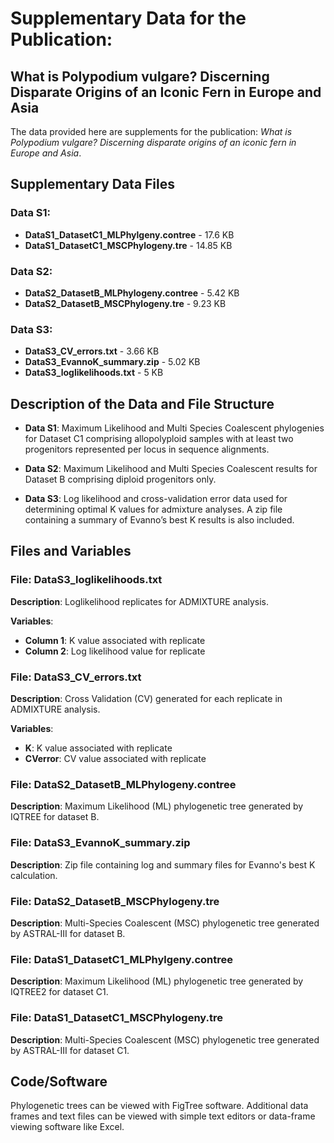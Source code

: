 # Supplementary Data for the Publication: 
## What is Polypodium vulgare? Discerning Disparate Origins of an Iconic Fern in Europe and Asia

The data provided here are supplements for the publication: *What is Polypodium vulgare? Discerning disparate origins of an iconic fern in Europe and Asia*.

## Supplementary Data Files

### Data S1:
- **DataS1_DatasetC1_MLPhylgeny.contree** - 17.6 KB
- **DataS1_DatasetC1_MSCPhylogeny.tre** - 14.85 KB

### Data S2:
- **DataS2_DatasetB_MLPhylogeny.contree** - 5.42 KB
- **DataS2_DatasetB_MSCPhylogeny.tre** - 9.23 KB

### Data S3:
- **DataS3_CV_errors.txt** - 3.66 KB
- **DataS3_EvannoK_summary.zip** - 5.02 KB
- **DataS3_loglikelihoods.txt** - 5 KB

## Description of the Data and File Structure

- **Data S1**: Maximum Likelihood and Multi Species Coalescent phylogenies for Dataset C1 comprising allopolyploid samples with at least two progenitors represented per locus in sequence alignments.

- **Data S2**: Maximum Likelihood and Multi Species Coalescent results for Dataset B comprising diploid progenitors only.

- **Data S3**: Log likelihood and cross-validation error data used for determining optimal K values for admixture analyses. A zip file containing a summary of Evanno’s best K results is also included.

## Files and Variables

### File: DataS3_loglikelihoods.txt
**Description**: Loglikelihood replicates for ADMIXTURE analysis.

**Variables**:
- **Column 1**: K value associated with replicate
- **Column 2**: Log likelihood value for replicate

### File: DataS3_CV_errors.txt
**Description**: Cross Validation (CV) generated for each replicate in ADMIXTURE analysis.

**Variables**:
- **K**: K value associated with replicate
- **CVerror**: CV value associated with replicate

### File: DataS2_DatasetB_MLPhylogeny.contree
**Description**: Maximum Likelihood (ML) phylogenetic tree generated by IQTREE for dataset B.

### File: DataS3_EvannoK_summary.zip
**Description**: Zip file containing log and summary files for Evanno's best K calculation.

### File: DataS2_DatasetB_MSCPhylogeny.tre
**Description**: Multi-Species Coalescent (MSC) phylogenetic tree generated by ASTRAL-III for dataset B.

### File: DataS1_DatasetC1_MLPhylgeny.contree
**Description**: Maximum Likelihood (ML) phylogenetic tree generated by IQTREE2 for dataset C1.

### File: DataS1_DatasetC1_MSCPhylogeny.tre
**Description**: Multi-Species Coalescent (MSC) phylogenetic tree generated by ASTRAL-III for dataset C1.

## Code/Software

Phylogenetic trees can be viewed with FigTree software. Additional data frames and text files can be viewed with simple text editors or data-frame viewing software like Excel.
